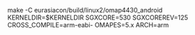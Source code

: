 make -C eurasiacon/build/linux2/omap4430_android KERNELDIR=$KERNELDIR SGXCORE=530 SGXCOREREV=125 CROSS_COMPILE=arm-eabi- OMAPES=5.x ARCH=arm